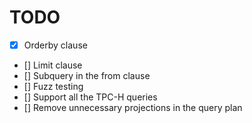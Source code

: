 # TODO
* [x] Orderby clause
* [] Limit clause
* [] Subquery in the from clause
* [] Fuzz testing
* [] Support all the TPC-H queries
* [] Remove unnecessary projections in the query plan